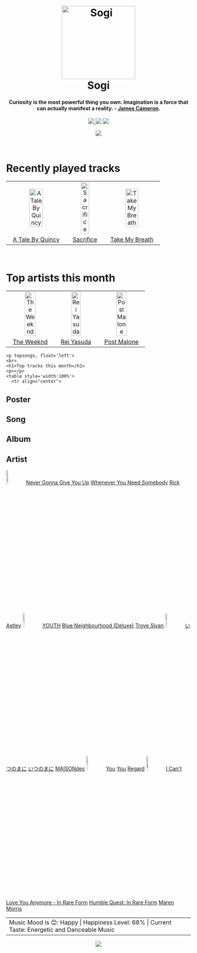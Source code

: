 <h1 align='center'>
  <br>
  <a href='https://www.youtube.com/watch?v=dQw4w9WgXcQ'><img src='https://i.ibb.co/XYSwTqV/kaguya-modified.png' alt='Sogi' width='200'></a>
  <br>
  Sogi
  <br>
</h1>

<h4 align='center'>Curiosity is the most powerful thing you own. Imagination is a force that can actually manifest a reality. - <a href='https://duckduckgo.com/?q=James+Cameron' target='_blank'>James Cameron</a>.</h4>

<p align='center'>
  <a href='https://discord.gg/96EA7ENfV9'>
    <img src='https://img.shields.io/discord/775232281954353183?color=blue&label=Discord'>
  </a>
  <a href='https://sxoxgxi.pythonanywhere.com/'><img src='https://img.shields.io/website?down_color=red&down_message=offline&label=Blog&up_color=light%20green&up_message=online&url=https%3A%2F%2Fsxoxgxi.pythonanywhere.com'></a>
<img src='https://img.shields.io/badge/Layout-Synced-brightgreen'>
</p>
<p status, align='center'>
  <a href='https://open.spotify.com/user/317777c47jvjnq6zzzwbijw6gbmi'>
    <img src='https://img.shields.io/badge/Playing-Out of Time-&?style=social&logo=spotify'>
  </a>
</p status>
<!------ RECENTLY PLAYED ------>

<p recentlyplayed, float='left'>
  <br>
  <h1>Recently played tracks</h1>
  <p></p>
  <table style='width:100%'>
<tr align='center'>
<td>
<img class='artists' src='https://i.scdn.co/image/ab67616d0000b2734ab2520c2c77a1d66b9ee21d' alt='A Tale By Quincy' style='width:50%'>
</td>
<td>
<img class='artists' src='https://i.scdn.co/image/ab67616d0000b2734ab2520c2c77a1d66b9ee21d' alt='Sacrifice' style='width:50%'>
</td>
<td>
<img class='artists' src='https://i.scdn.co/image/ab67616d0000b2734ab2520c2c77a1d66b9ee21d' alt='Take My Breath' style='width:50%'>
</td>
</tr>
<tr align='center'>
<td>
<a href='https://open.spotify.com/track/759ndr57jb0URg4j9YSWml'>A Tale By Quincy</a>
</td>
<td>
<a href='https://open.spotify.com/track/1nH2PkJL1XoUq8oE6tBZoU'>Sacrifice</a>
</td>
<td>
<a href='https://open.spotify.com/track/2vgUijXOTRMnWXDtvgMp2b'>Take My Breath</a>
</td>
</tr>
</table>

</p recentlyplayed>
<!------ .RECENTLY PLAYED ------>
<!------ TOP ARTISTS ------>

<p topartists, float='left'>
  <br>
  <h1>Top artists this month</h1>
  <p></p>
  <table style='width:100%'>
<tr align='center'>
<td>
<img class='artists' src='https://i.scdn.co/image/ab6761610000e5eb01b9b4ec2a05d0805428acfa' alt='The Weeknd' style='width:50%'>
</td>
<td>
<img class='artists' src='https://i.scdn.co/image/ab6761610000e5eb1b31e7422ccb01ac29fb8b79' alt='Rei Yasuda' style='width:50%'>
</td>
<td>
<img class='artists' src='https://i.scdn.co/image/ab6761610000e5eb6be070445b03e0b63147c2c1' alt='Post Malone' style='width:50%'>
</td>
</tr>
<tr align='center'>
<td>
<a href='https://open.spotify.com/artist/1Xyo4u8uXC1ZmMpatF05PJ' target='_blank'>The Weeknd</a>
</td>
<td>
<a href='https://open.spotify.com/artist/1diX6i4LgUKR9qMRrAeGLi' target='_blank'>Rei Yasuda</a>
</td>
<td>
<a href='https://open.spotify.com/artist/246dkjvS1zLTtiykXe5h60' target='_blank'>Post Malone</a>
</td>
</tr>
</table>

</p topartists>
<!------ .TOP ARTISTS ------>

<!------ TOP SONGS ------>


    <p topsongs, float='left'>
    <br>
    <h1>Top tracks this month</h1>
    <p></p>
    <table style='width:100%'>
      <tr align="center">
<td><h2>Poster</h2></td>
<td><h2>Song</h2></td>
<td><h2>Album</h2></td>
<td><h2>Artist</h2></td>
</tr>
      <tr align="center">
<td><img class="artists" src="https://i.scdn.co/image/ab67616d0000b273baf89eb11ec7c657805d2da0" alt="Never Gonna Give You Up" style="width:10%"></td>
<td><a href="https://open.spotify.com/track/4cOdK2wGLETKBW3PvgPWqT">Never Gonna Give You Up</a></td>
<td><a href="https://open.spotify.com/album/5Z9iiGl2FcIfa3BMiv6OIw">Whenever You Need Somebody</a></td>
<td><a href="https://open.spotify.com/artist/0gxyHStUsqpMadRV0Di1Qt">Rick Astley</a></td>
</tr><tr align="center">
<td><img class="artists" src="https://i.scdn.co/image/ab67616d0000b273cc2504583eeb105a99b54cc8" alt="YOUTH" style="width:10%"></td>
<td><a href="https://open.spotify.com/track/0nhBKubnVz9yFNNprBniWz">YOUTH</a></td>
<td><a href="https://open.spotify.com/album/2mRBvhDWqm8Fj2U0F6mMY4">Blue Neighbourhood (Deluxe)</a></td>
<td><a href="https://open.spotify.com/artist/3WGpXCj9YhhfX11TToZcXP">Troye Sivan</a></td>
</tr><tr align="center">
<td><img class="artists" src="https://i.scdn.co/image/ab67616d0000b2733f28db056181576c756727fe" alt="いつのまに" style="width:10%"></td>
<td><a href="https://open.spotify.com/track/1VZMySTb2Sqs30c0FaO9H0">いつのまに</a></td>
<td><a href="https://open.spotify.com/album/6fWI3YkfSUUL5QY1yfTDyB">いつのまに</a></td>
<td><a href="https://open.spotify.com/artist/7LTiBdByoaUd329wCpmMcM">MAISONdes</a></td>
</tr><tr align="center">
<td><img class="artists" src="https://i.scdn.co/image/ab67616d0000b273a04805b9c9723c18995c4b9a" alt="You" style="width:10%"></td>
<td><a href="https://open.spotify.com/track/2cc8Sw1OnCuA5bV8nqWqpE">You</a></td>
<td><a href="https://open.spotify.com/album/6cWawCk4DohREQA42eEOe1">You</a></td>
<td><a href="https://open.spotify.com/artist/4ofCBoyEiGSePFAG500xev">Regard</a></td>
</tr><tr align="center">
<td><img class="artists" src="https://i.scdn.co/image/ab67616d0000b27338c7334a39295ffda1add6da" alt="I Can't Love You Anymore - In Rare Form" style="width:10%"></td>
<td><a href="https://open.spotify.com/track/3dipAWHU0fH4hRWxq5P3Cc">I Can't Love You Anymore - In Rare Form</a></td>
<td><a href="https://open.spotify.com/album/5he9k8l3BJF3MtTerCtaq8">Humble Quest: In Rare Form</a></td>
<td><a href="https://open.spotify.com/artist/6WY7D3jk8zTrHtmkqqo5GI">Maren Morris</a></td>
</tr>
      </table>
    </p topsongs>
    
<table classification align='center'>
  <td>Music Mood is 😊: Happy | Happiness Level: 68% | Current Taste: Energetic and Danceable Music</td>
</table classification>
<!------ .TOP SONGS ------>
<p align='center'>
  <img src='https://profile-counter.glitch.me/sxoxgxi/count.svg'>
</p>
